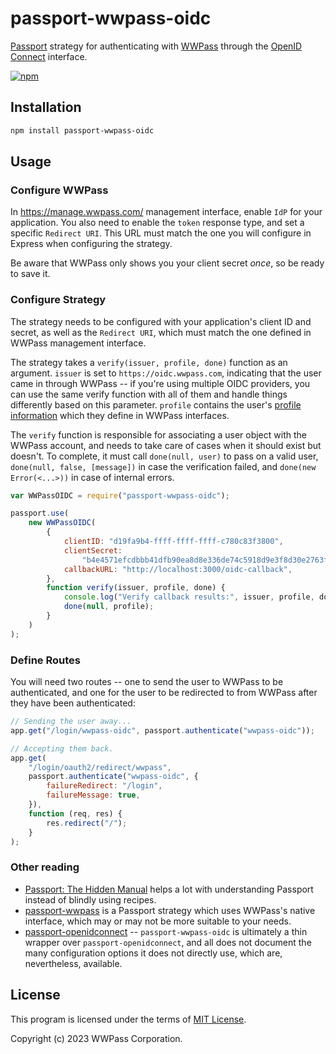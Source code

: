 # passport-wwpass-oidc

[Passport](https://www.passportjs.org/) strategy for authenticating with
[WWPass](https://wwpass.com/) through the [OpenID Connect](https://www.passportjs.org/features/openid-connect/) interface.

[![npm](https://img.shields.io/npm/v/passport-wwpass-oidc.svg)](https://www.npmjs.com/package/passport-wwpass-oidc)

## Installation

```bash
npm install passport-wwpass-oidc
```

## Usage

### Configure WWPass

In <https://manage.wwpass.com/> management interface, enable `IdP` for your application. You also need to enable the `token` response type, and set a specific `Redirect URI`. This URL must match the one you will configure in Express when configuring the strategy.

Be aware that WWPass only shows you your client secret _once_, so be ready to save it.

### Configure Strategy

The strategy needs to be configured with your application's client ID and secret, as well as the `Redirect URI`, which must match the one defined in WWPass management interface.

The strategy takes a `verify(issuer, profile, done)` function as an argument. `issuer` is set to `https://oidc.wwpass.com`,
indicating that the user came in through WWPass -- if you're using multiple OIDC providers, you can use the same verify function with all of them and handle things differently based on this parameter. `profile` contains the user's
[profile information](https://www.passportjs.org/reference/normalized-profile/)
which they define in WWPass interfaces.

The `verify` function is responsible for associating a user object with the WWPass account, and needs to take care of cases when it should exist but doesn't. To complete, it must call `done(null, user)` to pass on a valid user, `done(null, false, [message])` in case the verification failed, and `done(new Error(<...>))` in case of internal errors.

```js
var WWPassOIDC = require("passport-wwpass-oidc");

passport.use(
    new WWPassOIDC(
        {
            clientID: "d19fa9b4-ffff-ffff-ffff-c780c83f3800",
            clientSecret:
                "b4e4571efcdbbb41dfb90ea8d8e336de74c5918d9e3f8d30e2763feeeeeeeeee",
            callbackURL: "http://localhost:3000/oidc-callback",
        },
        function verify(issuer, profile, done) {
            console.log("Verify callback results:", issuer, profile, done);
            done(null, profile);
        }
    )
);
```

### Define Routes

You will need two routes -- one to send the user to WWPass to be authenticated, and one for the user to be redirected to from WWPass after they have been authenticated:

```js
// Sending the user away...
app.get("/login/wwpass-oidc", passport.authenticate("wwpass-oidc"));

// Accepting them back.
app.get(
    "/login/oauth2/redirect/wwpass",
    passport.authenticate("wwpass-oidc", {
        failureRedirect: "/login",
        failureMessage: true,
    }),
    function (req, res) {
        res.redirect("/");
    }
);
```

### Other reading

+ [Passport: The Hidden Manual](https://github.com/jwalton/passport-api-docs) helps a lot with understanding Passport instead of blindly using recipes.
+ [passport-wwpass](https://github.com/wwpass/passport-wwpass) is a Passport strategy which uses WWPass's native interface, which may or may not be more suitable to your needs.
+ [passport-openidconnect](https://github.com/jaredhanson/passport-openidconnect) -- `passport-wwpass-oidc` is ultimately a thin wrapper over `passport-openidconnect`, and all does not document the many configuration options it does not directly use, which are, nevertheless, available.

## License

This program is licensed under the terms of [MIT License](LICENSE).

Copyright (c) 2023 WWPass Corporation.
